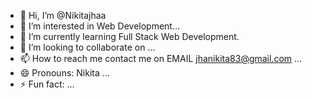 - 👋 Hi, I’m @Nikitajhaa
- 👀 I’m interested in Web Development...
- 🌱 I’m currently learning Full Stack Web Development.
- 💞️ I’m looking to collaborate on ...
- 📫 How to reach me contact me on EMAIL jhanikita83@gmail.com ...
- 😄 Pronouns: Nikita ...
- ⚡ Fun fact: ...

<!---
Nikitajhaa/Nikitajhaa is a ✨ special ✨ repository because its `README.md` (this file) appears on your GitHub profile.
You can click the Preview link to take a look at your changes.
--->
